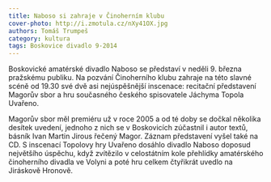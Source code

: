 ```yaml
---
title: Naboso si zahraje v Činoherním klubu
cover-photo: http://i.zmotula.cz/nXy41OX.jpg
authors: Tomáš Trumpeš
category: kultura
tags: Boskovice divadlo 9-2014
---
```


Boskovické amatérské divadlo Naboso se představí v neděli 9. března pražskému publiku. Na pozvání Činoherního klubu zahraje na této slavné scéně od 19.30 své dvě asi nejúspěšnější inscenace: recitační představení Magorův sbor a hru současného českého spisovatele Jáchyma Topola Uvařeno.

Magorův sbor měl premiéru už v roce 2005 a od té doby se dočkal několika desítek uvedení, jednoho z nich se v Boskovicích zúčastnil i autor textů, básník Ivan Martin Jirous řečený Magor. Záznam představení vyšel také na CD. S inscenací Topolovy hry Uvařeno dosáhlo divadlo Naboso doposud největšího úspěchu, když zvítězilo v celostátním kole přehlídky amatérského činoherního divadla ve Volyni a poté hru celkem čtyřikrát uvedlo na Jiráskově Hronově.